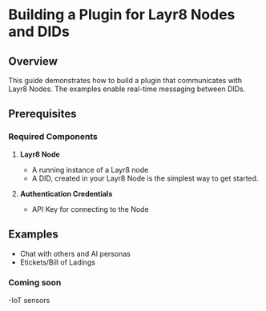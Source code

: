 # Building a Plugin for Layr8 Nodes and DIDs

## Overview
This guide demonstrates how to build a plugin that communicates with Layr8 Nodes. The examples enable real-time messaging between DIDs.

## Prerequisites

### Required Components
1. **Layr8 Node**
   - A running instance of a Layr8 node
   - A DID, created in your Layr8 Node is the simplest way to get started.

2. **Authentication Credentials**
   - API Key for connecting to the Node
   

## Examples
- Chat with others and AI personas
- Etickets/Bill of Ladings

### Coming soon
-IoT sensors
